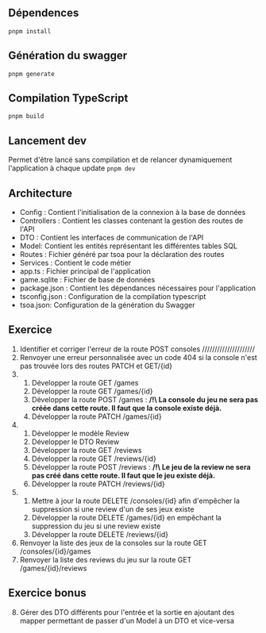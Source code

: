 ## Dépendences

`pnpm install`

## Génération du swagger

`pnpm generate`

## Compilation TypeScript

`pnpm build`

## Lancement dev

Permet d'être lancé sans compilation et de relancer dynamiquement l'application à chaque update
`pnpm dev`

## Architecture

- Config : Contient l'initialisation de la connexion à la base de données
- Controllers : Contient les classes contenant la gestion des routes de l'API
- DTO : Contient les interfaces de communication de l'API
- Model: Contient les entités représentant les différentes tables SQL
- Routes : Fichier généré par tsoa pour la déclaration des routes
- Services : Contient le code métier
- app.ts : Fichier principal de l'application
- game.sqlite : Fichier de base de données
- package.json : Contient les dépendances nécessaires pour l'application
- tsconfig.json : Configuration de la compilation typescript
- tsoa.json: Configuration de la génération du Swagger

## Exercice

1) Identifier et corriger l'erreur de la route POST consoles      /////////////////////
2) Renvoyer une erreur personnalisée avec un code 404 si la console n'est pas trouvée lors des routes PATCH et GET/{id}
3) 
    1) Développer la route GET /games
    2) Développer la route GET /games/{id}
    3) Développer la route POST /games : **/!\ La console du jeu ne sera pas créée dans cette route. Il faut que la console existe déjà.**
    4) Développer la route PATCH /games/{id}
4) 
    1) Développer le modèle Review
    2) Développer le DTO Review
    3) Développer la route GET /reviews
    4) Développer la route GET /reviews/{id}
    5) Développer la route POST /reviews : **/!\ Le jeu de la review ne sera pas créé dans cette route. Il faut que le jeu existe déjà.**
    6) Développer la route PATCH /reviews/{id}
5) 
    1) Mettre à jour la route DELETE /consoles/{id} afin d'empêcher la suppression si une review d'un de ses jeux existe
    2) Développer la route DELETE /games/{id} en empêchant la suppression du jeu si une review existe
    3) Développer la route DELETE /reviews/{id}
6) Renvoyer la liste des jeux de la consoles sur la route GET /consoles/{id}/games
7) Renvoyer la liste des reviews du jeu sur la route GET /games/{id}/reviews

## Exercice bonus

8) Gérer des DTO différents pour l'entrée et la sortie en ajoutant des mapper permettant de passer d'un Model à un DTO et vice-versa